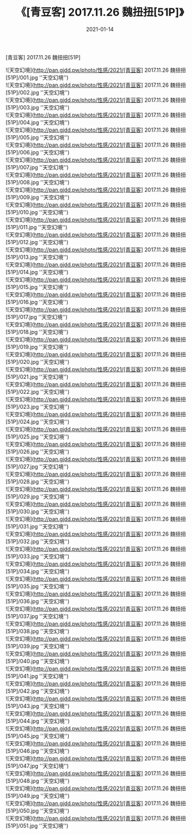 ﻿---
layout: post
title:  《[青豆客] 2017.11.26 魏扭扭[51P]》
date:   2021-01-14
img: http://pan.gjdd.pw/photo/性感/2021/[青豆客] 2017.11.26 魏扭扭[51P]/000.jpg
categories: [美女, 性感, 泳衣]
---

[青豆客] 2017.11.26 魏扭扭[51P]



![天空幻境](http://pan.gjdd.pw/photo/性感/2021/[青豆客] 2017.11.26 魏扭扭[51P]/001.jpg ''天空幻境'') <br>
![天空幻境](http://pan.gjdd.pw/photo/性感/2021/[青豆客] 2017.11.26 魏扭扭[51P]/002.jpg ''天空幻境'') <br>
![天空幻境](http://pan.gjdd.pw/photo/性感/2021/[青豆客] 2017.11.26 魏扭扭[51P]/003.jpg ''天空幻境'') <br>
![天空幻境](http://pan.gjdd.pw/photo/性感/2021/[青豆客] 2017.11.26 魏扭扭[51P]/004.jpg ''天空幻境'') <br>
![天空幻境](http://pan.gjdd.pw/photo/性感/2021/[青豆客] 2017.11.26 魏扭扭[51P]/005.jpg ''天空幻境'') <br>
![天空幻境](http://pan.gjdd.pw/photo/性感/2021/[青豆客] 2017.11.26 魏扭扭[51P]/006.jpg ''天空幻境'') <br>
![天空幻境](http://pan.gjdd.pw/photo/性感/2021/[青豆客] 2017.11.26 魏扭扭[51P]/007.jpg ''天空幻境'') <br>
![天空幻境](http://pan.gjdd.pw/photo/性感/2021/[青豆客] 2017.11.26 魏扭扭[51P]/008.jpg ''天空幻境'') <br>
![天空幻境](http://pan.gjdd.pw/photo/性感/2021/[青豆客] 2017.11.26 魏扭扭[51P]/009.jpg ''天空幻境'') <br>
![天空幻境](http://pan.gjdd.pw/photo/性感/2021/[青豆客] 2017.11.26 魏扭扭[51P]/010.jpg ''天空幻境'') <br>
![天空幻境](http://pan.gjdd.pw/photo/性感/2021/[青豆客] 2017.11.26 魏扭扭[51P]/011.jpg ''天空幻境'') <br>
![天空幻境](http://pan.gjdd.pw/photo/性感/2021/[青豆客] 2017.11.26 魏扭扭[51P]/012.jpg ''天空幻境'') <br>
![天空幻境](http://pan.gjdd.pw/photo/性感/2021/[青豆客] 2017.11.26 魏扭扭[51P]/013.jpg ''天空幻境'') <br>
![天空幻境](http://pan.gjdd.pw/photo/性感/2021/[青豆客] 2017.11.26 魏扭扭[51P]/014.jpg ''天空幻境'') <br>
![天空幻境](http://pan.gjdd.pw/photo/性感/2021/[青豆客] 2017.11.26 魏扭扭[51P]/015.jpg ''天空幻境'') <br>
![天空幻境](http://pan.gjdd.pw/photo/性感/2021/[青豆客] 2017.11.26 魏扭扭[51P]/016.jpg ''天空幻境'') <br>
![天空幻境](http://pan.gjdd.pw/photo/性感/2021/[青豆客] 2017.11.26 魏扭扭[51P]/017.jpg ''天空幻境'') <br>
![天空幻境](http://pan.gjdd.pw/photo/性感/2021/[青豆客] 2017.11.26 魏扭扭[51P]/018.jpg ''天空幻境'') <br>
![天空幻境](http://pan.gjdd.pw/photo/性感/2021/[青豆客] 2017.11.26 魏扭扭[51P]/019.jpg ''天空幻境'') <br>
![天空幻境](http://pan.gjdd.pw/photo/性感/2021/[青豆客] 2017.11.26 魏扭扭[51P]/020.jpg ''天空幻境'') <br>
![天空幻境](http://pan.gjdd.pw/photo/性感/2021/[青豆客] 2017.11.26 魏扭扭[51P]/021.jpg ''天空幻境'') <br>
![天空幻境](http://pan.gjdd.pw/photo/性感/2021/[青豆客] 2017.11.26 魏扭扭[51P]/022.jpg ''天空幻境'') <br>
![天空幻境](http://pan.gjdd.pw/photo/性感/2021/[青豆客] 2017.11.26 魏扭扭[51P]/023.jpg ''天空幻境'') <br>
![天空幻境](http://pan.gjdd.pw/photo/性感/2021/[青豆客] 2017.11.26 魏扭扭[51P]/024.jpg ''天空幻境'') <br>
![天空幻境](http://pan.gjdd.pw/photo/性感/2021/[青豆客] 2017.11.26 魏扭扭[51P]/025.jpg ''天空幻境'') <br>
![天空幻境](http://pan.gjdd.pw/photo/性感/2021/[青豆客] 2017.11.26 魏扭扭[51P]/026.jpg ''天空幻境'') <br>
![天空幻境](http://pan.gjdd.pw/photo/性感/2021/[青豆客] 2017.11.26 魏扭扭[51P]/027.jpg ''天空幻境'') <br>
![天空幻境](http://pan.gjdd.pw/photo/性感/2021/[青豆客] 2017.11.26 魏扭扭[51P]/028.jpg ''天空幻境'') <br>
![天空幻境](http://pan.gjdd.pw/photo/性感/2021/[青豆客] 2017.11.26 魏扭扭[51P]/029.jpg ''天空幻境'') <br>
![天空幻境](http://pan.gjdd.pw/photo/性感/2021/[青豆客] 2017.11.26 魏扭扭[51P]/030.jpg ''天空幻境'') <br>
![天空幻境](http://pan.gjdd.pw/photo/性感/2021/[青豆客] 2017.11.26 魏扭扭[51P]/031.jpg ''天空幻境'') <br>
![天空幻境](http://pan.gjdd.pw/photo/性感/2021/[青豆客] 2017.11.26 魏扭扭[51P]/032.jpg ''天空幻境'') <br>
![天空幻境](http://pan.gjdd.pw/photo/性感/2021/[青豆客] 2017.11.26 魏扭扭[51P]/033.jpg ''天空幻境'') <br>
![天空幻境](http://pan.gjdd.pw/photo/性感/2021/[青豆客] 2017.11.26 魏扭扭[51P]/034.jpg ''天空幻境'') <br>
![天空幻境](http://pan.gjdd.pw/photo/性感/2021/[青豆客] 2017.11.26 魏扭扭[51P]/035.jpg ''天空幻境'') <br>
![天空幻境](http://pan.gjdd.pw/photo/性感/2021/[青豆客] 2017.11.26 魏扭扭[51P]/036.jpg ''天空幻境'') <br>
![天空幻境](http://pan.gjdd.pw/photo/性感/2021/[青豆客] 2017.11.26 魏扭扭[51P]/037.jpg ''天空幻境'') <br>
![天空幻境](http://pan.gjdd.pw/photo/性感/2021/[青豆客] 2017.11.26 魏扭扭[51P]/038.jpg ''天空幻境'') <br>
![天空幻境](http://pan.gjdd.pw/photo/性感/2021/[青豆客] 2017.11.26 魏扭扭[51P]/039.jpg ''天空幻境'') <br>
![天空幻境](http://pan.gjdd.pw/photo/性感/2021/[青豆客] 2017.11.26 魏扭扭[51P]/040.jpg ''天空幻境'') <br>
![天空幻境](http://pan.gjdd.pw/photo/性感/2021/[青豆客] 2017.11.26 魏扭扭[51P]/041.jpg ''天空幻境'') <br>
![天空幻境](http://pan.gjdd.pw/photo/性感/2021/[青豆客] 2017.11.26 魏扭扭[51P]/042.jpg ''天空幻境'') <br>
![天空幻境](http://pan.gjdd.pw/photo/性感/2021/[青豆客] 2017.11.26 魏扭扭[51P]/043.jpg ''天空幻境'') <br>
![天空幻境](http://pan.gjdd.pw/photo/性感/2021/[青豆客] 2017.11.26 魏扭扭[51P]/044.jpg ''天空幻境'') <br>
![天空幻境](http://pan.gjdd.pw/photo/性感/2021/[青豆客] 2017.11.26 魏扭扭[51P]/045.jpg ''天空幻境'') <br>
![天空幻境](http://pan.gjdd.pw/photo/性感/2021/[青豆客] 2017.11.26 魏扭扭[51P]/046.jpg ''天空幻境'') <br>
![天空幻境](http://pan.gjdd.pw/photo/性感/2021/[青豆客] 2017.11.26 魏扭扭[51P]/047.jpg ''天空幻境'') <br>
![天空幻境](http://pan.gjdd.pw/photo/性感/2021/[青豆客] 2017.11.26 魏扭扭[51P]/048.jpg ''天空幻境'') <br>
![天空幻境](http://pan.gjdd.pw/photo/性感/2021/[青豆客] 2017.11.26 魏扭扭[51P]/049.jpg ''天空幻境'') <br>
![天空幻境](http://pan.gjdd.pw/photo/性感/2021/[青豆客] 2017.11.26 魏扭扭[51P]/050.jpg ''天空幻境'') <br>
![天空幻境](http://pan.gjdd.pw/photo/性感/2021/[青豆客] 2017.11.26 魏扭扭[51P]/051.jpg ''天空幻境'') <br>